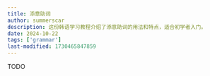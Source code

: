 ```yaml
---
title: 添意助词
author: summerscar
description: 这份韩语学习教程介绍了添意助词的用法和特点，适合初学者入门。
date: 2024-10-22
tags: ['grammar']
last-modified: 1730465847859
---
```

TODO

